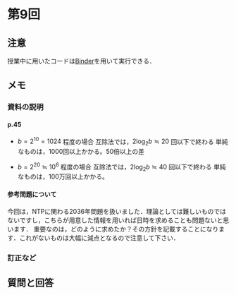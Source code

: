 # 第9回

## 注意

授業中に用いたコードは[Binder](https://mybinder.org/v2/gh/ritsumei-aoi/21jk1/HEAD)を用いて実行できる．




## メモ



### 資料の説明

#### p.45
- $b=2^{10}=1024$ 程度の場合
互除法では，$2\log_{2}b\fallingdotseq 20$ 回以下で終わる
単純なものは，1000回以上かかる。50倍以上の差

- $b=2^{20}\fallingdotseq 10^{6}$ 程度の場合
互除法では，$2\log_{2}b\fallingdotseq 40$ 回以下で終わる
単純なものは，100万回以上かかる。

#### 参考問題について

今回は，NTPに関わる2036年問題を扱いました．理論としては難しいものではないですし，こちらが用意した情報を用いれば日時を求めることも問題ないと思います．
重要なのは，どのように求めたか？その方針を記載することになります．これがないものは大幅に減点となるので注意して下さい．

### 訂正など



## 質問と回答





